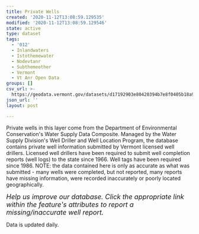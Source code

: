 ```yaml
---
title: Private Wells
created: '2020-11-12T13:08:59.129535'
modified: '2020-11-12T13:08:59.129546'
state: active
type: dataset
tags:
  - '012'
  - Inlandwaters
  - Istothemewater
  - Nodevtanr
  - Subthemeother
  - Vermont
  - Vt Anr Open Data
groups: []
csv_url: >-
  https://geodata.vermont.gov/datasets/d17192903e80420394b7e8f0405b18a9_162.csv?outSR=%7B%22latestWkid%22%3A32145%2C%22wkid%22%3A32145%7D
json_url: ''
layout: post

---
```

<div style='text-align:Left;'><p><span>Private wells in this layer come from the Department of Environmental Conservation's Water Supply Data Composite. Managed by the Water Supply Division's Well Driller and Well Location Program, the database contains private well information submitted by Vermont licensed well drillers. Licensed well drillers have been required to submit well completion reports (well logs) to the state since 1966. Well tags have been required since 1986. NOTE: the data contained here is only as accurate as what was submitted - many wells were completed, but not reported, many reports have missing information, were recorded inaccurately or poorly located geographically. </span></p><p><i><font size='4'>Help us improve our database. Click the appropriate link within the feature's attributes to report a missing/inaccurate well report.</font></i><br /></p><p>Data is updated daily.<br /></p></div>
